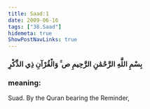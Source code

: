 ```yaml
---
title: Saad:1
date: 2009-06-16
tags: ["38.Saad"]
hidemeta: true 
ShowPostNavLinks: true 
---
```

### بِسْمِ اللَّهِ الرَّحْمَٰنِ الرَّحِيمِ ص ۚ وَالْقُرْآنِ ذِي الذِّكْرِ
### meaning: 
Suad. By the Quran bearing the Reminder,
